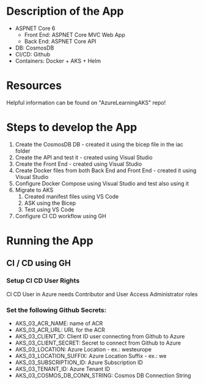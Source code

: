 # Description of the App
- ASPNET Core 6
  - Front End: ASPNET Core MVC Web App
  - Back End: ASPNET Core API
- DB: CosmosDB
- CI/CD: Github
- Containers: Docker + AKS + Helm

# Resources
Helpful information can be found on "AzureLearningAKS" repo!

# Steps to develop the App
1) Create the CosmosDB DB - created it using the bicep file in the iac folder
2) Create the API and test it - created using Visual Studio
3) Create the Front End - created using Visual Studio
4) Create Docker files from both Back End and Front End - created it using Visual Studio
5) Configure Docker Compose using Visual Studio and test also using it
6) Migrate to AKS
   1) Created manifest files using VS Code
   2) ASK using the Bicep
   3) Test using VS Code
7) Configure CI CD workflow using GH

# Running the App
## CI / CD using GH
### Setup CI CD User Rights
CI CD User in Azure needs Contributor and User Access Administrator roles
### Set the following Github Secrets:
- AKS_03_ACR_NAME: name of ACR
- AKS_03_ACR_URL: URL for the ACR
- AKS_03_CLIENT_ID: Client ID user connecting from Github to Azure
- AKS_03_CLIENT_SECRET: Secret to connect from Github to Azure
- AKS_03_LOCATION: Azure Location - ex.: westeurope
- AKS_03_LOCATION_SUFFIX: Azure Location Suffix - ex.: we
- AKS_03_SUBSCRIPTION_ID: Azure Subscription ID
- AKS_03_TENANT_ID: Azure Tenant ID
- AKS_03_COSMOS_DB_CONN_STRING: Cosmos DB Connection String